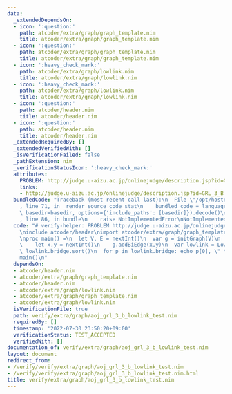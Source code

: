 ```yaml
---
data:
  _extendedDependsOn:
  - icon: ':question:'
    path: atcoder/extra/graph/graph_template.nim
    title: atcoder/extra/graph/graph_template.nim
  - icon: ':question:'
    path: atcoder/extra/graph/graph_template.nim
    title: atcoder/extra/graph/graph_template.nim
  - icon: ':heavy_check_mark:'
    path: atcoder/extra/graph/lowlink.nim
    title: atcoder/extra/graph/lowlink.nim
  - icon: ':heavy_check_mark:'
    path: atcoder/extra/graph/lowlink.nim
    title: atcoder/extra/graph/lowlink.nim
  - icon: ':question:'
    path: atcoder/header.nim
    title: atcoder/header.nim
  - icon: ':question:'
    path: atcoder/header.nim
    title: atcoder/header.nim
  _extendedRequiredBy: []
  _extendedVerifiedWith: []
  _isVerificationFailed: false
  _pathExtension: nim
  _verificationStatusIcon: ':heavy_check_mark:'
  attributes:
    PROBLEM: http://judge.u-aizu.ac.jp/onlinejudge/description.jsp?id=GRL_3_B
    links:
    - http://judge.u-aizu.ac.jp/onlinejudge/description.jsp?id=GRL_3_B
  bundledCode: "Traceback (most recent call last):\n  File \"/opt/hostedtoolcache/Python/3.10.6/x64/lib/python3.10/site-packages/onlinejudge_verify/documentation/build.py\"\
    , line 71, in _render_source_code_stat\n    bundled_code = language.bundle(stat.path,\
    \ basedir=basedir, options={'include_paths': [basedir]}).decode()\n  File \"/opt/hostedtoolcache/Python/3.10.6/x64/lib/python3.10/site-packages/onlinejudge_verify/languages/nim.py\"\
    , line 86, in bundle\n    raise NotImplementedError\nNotImplementedError\n"
  code: "# verify-helper: PROBLEM http://judge.u-aizu.ac.jp/onlinejudge/description.jsp?id=GRL_3_B\n\
    \ninclude atcoder/header\nimport atcoder/extra/graph/graph_template\nimport atcoder/extra/graph/lowlink\n\
    \nproc main() =\n  let V, E = nextInt()\n  var g = initGraph(V)\n  for i in 0..<E:\n\
    \    let x,y = nextInt()\n    g.addBiEdge(x,y)\n  var lowlink = LowLink(g)\n \
    \ lowlink.bridge.sort()\n  for p in lowlink.bridge: echo p[0], \" \", p[1]\n\n\
    main()\n"
  dependsOn:
  - atcoder/header.nim
  - atcoder/extra/graph/graph_template.nim
  - atcoder/header.nim
  - atcoder/extra/graph/lowlink.nim
  - atcoder/extra/graph/graph_template.nim
  - atcoder/extra/graph/lowlink.nim
  isVerificationFile: true
  path: verify/extra/graph/aoj_grl_3_b_lowlink_test.nim
  requiredBy: []
  timestamp: '2022-07-30 23:50:20+09:00'
  verificationStatus: TEST_ACCEPTED
  verifiedWith: []
documentation_of: verify/extra/graph/aoj_grl_3_b_lowlink_test.nim
layout: document
redirect_from:
- /verify/verify/extra/graph/aoj_grl_3_b_lowlink_test.nim
- /verify/verify/extra/graph/aoj_grl_3_b_lowlink_test.nim.html
title: verify/extra/graph/aoj_grl_3_b_lowlink_test.nim
---
```

